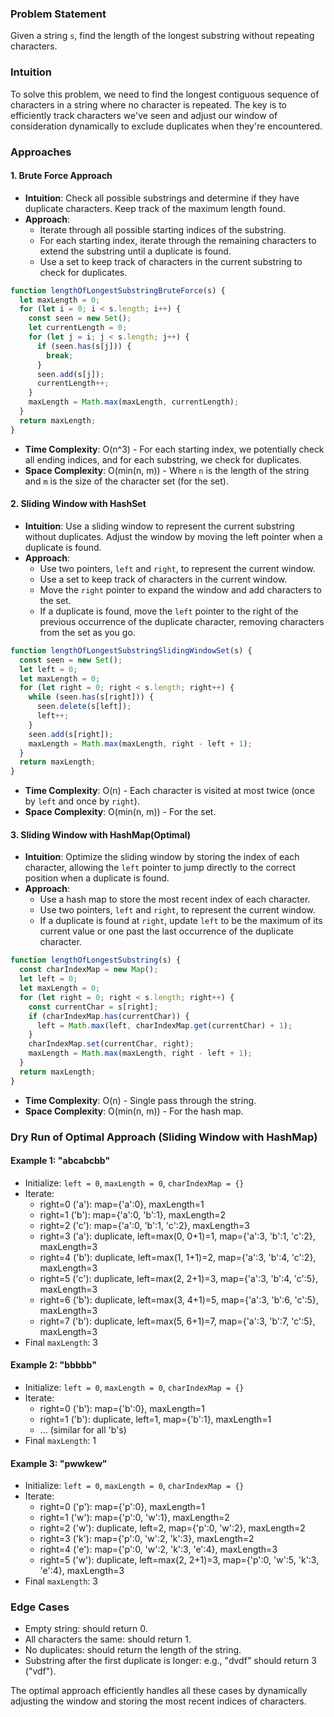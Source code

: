 ### Problem Statement

Given a string `s`, find the length of the longest substring without repeating characters.

### Intuition

To solve this problem, we need to find the longest contiguous sequence of characters in a string where no character is repeated. The key is to efficiently track characters we've seen and adjust our window of consideration dynamically to exclude duplicates when they're encountered.

### Approaches

#### 1. Brute Force Approach

- **Intuition**: Check all possible substrings and determine if they have duplicate characters. Keep track of the maximum length found.
- **Approach**:
  - Iterate through all possible starting indices of the substring.
  - For each starting index, iterate through the remaining characters to extend the substring until a duplicate is found.
  - Use a set to keep track of characters in the current substring to check for duplicates.

```javascript
function lengthOfLongestSubstringBruteForce(s) {
  let maxLength = 0;
  for (let i = 0; i < s.length; i++) {
    const seen = new Set();
    let currentLength = 0;
    for (let j = i; j < s.length; j++) {
      if (seen.has(s[j])) {
        break;
      }
      seen.add(s[j]);
      currentLength++;
    }
    maxLength = Math.max(maxLength, currentLength);
  }
  return maxLength;
}
```

- **Time Complexity**: O(n^3) - For each starting index, we potentially check all ending indices, and for each substring, we check for duplicates.
- **Space Complexity**: O(min(n, m)) - Where `n` is the length of the string and `m` is the size of the character set (for the set).

#### 2. Sliding Window with HashSet

- **Intuition**: Use a sliding window to represent the current substring without duplicates. Adjust the window by moving the left pointer when a duplicate is found.
- **Approach**:
  - Use two pointers, `left` and `right`, to represent the current window.
  - Use a set to keep track of characters in the current window.
  - Move the `right` pointer to expand the window and add characters to the set.
  - If a duplicate is found, move the `left` pointer to the right of the previous occurrence of the duplicate character, removing characters from the set as you go.

```javascript
function lengthOfLongestSubstringSlidingWindowSet(s) {
  const seen = new Set();
  let left = 0;
  let maxLength = 0;
  for (let right = 0; right < s.length; right++) {
    while (seen.has(s[right])) {
      seen.delete(s[left]);
      left++;
    }
    seen.add(s[right]);
    maxLength = Math.max(maxLength, right - left + 1);
  }
  return maxLength;
}
```

- **Time Complexity**: O(n) - Each character is visited at most twice (once by `left` and once by `right`).
- **Space Complexity**: O(min(n, m)) - For the set.

#### 3. Sliding Window with HashMap(Optimal)

- **Intuition**: Optimize the sliding window by storing the index of each character, allowing the `left` pointer to jump directly to the correct position when a duplicate is found.
- **Approach**:
  - Use a hash map to store the most recent index of each character.
  - Use two pointers, `left` and `right`, to represent the current window.
  - If a duplicate is found at `right`, update `left` to be the maximum of its current value or one past the last occurrence of the duplicate character.

```javascript
function lengthOfLongestSubstring(s) {
  const charIndexMap = new Map();
  let left = 0;
  let maxLength = 0;
  for (let right = 0; right < s.length; right++) {
    const currentChar = s[right];
    if (charIndexMap.has(currentChar)) {
      left = Math.max(left, charIndexMap.get(currentChar) + 1);
    }
    charIndexMap.set(currentChar, right);
    maxLength = Math.max(maxLength, right - left + 1);
  }
  return maxLength;
}
```

- **Time Complexity**: O(n) - Single pass through the string.
- **Space Complexity**: O(min(n, m)) - For the hash map.

### Dry Run of Optimal Approach (Sliding Window with HashMap)

#### Example 1: "abcabcbb"

- Initialize: `left = 0`, `maxLength = 0`, `charIndexMap = {}`
- Iterate:
  - right=0 ('a'): map={'a':0}, maxLength=1
  - right=1 ('b'): map={'a':0, 'b':1}, maxLength=2
  - right=2 ('c'): map={'a':0, 'b':1, 'c':2}, maxLength=3
  - right=3 ('a'): duplicate, left=max(0, 0+1)=1, map={'a':3, 'b':1, 'c':2}, maxLength=3
  - right=4 ('b'): duplicate, left=max(1, 1+1)=2, map={'a':3, 'b':4, 'c':2}, maxLength=3
  - right=5 ('c'): duplicate, left=max(2, 2+1)=3, map={'a':3, 'b':4, 'c':5}, maxLength=3
  - right=6 ('b'): duplicate, left=max(3, 4+1)=5, map={'a':3, 'b':6, 'c':5}, maxLength=3
  - right=7 ('b'): duplicate, left=max(5, 6+1)=7, map={'a':3, 'b':7, 'c':5}, maxLength=3
- Final `maxLength`: 3

#### Example 2: "bbbbb"

- Initialize: `left = 0`, `maxLength = 0`, `charIndexMap = {}`
- Iterate:
  - right=0 ('b'): map={'b':0}, maxLength=1
  - right=1 ('b'): duplicate, left=1, map={'b':1}, maxLength=1
  - ... (similar for all 'b's)
- Final `maxLength`: 1

#### Example 3: "pwwkew"

- Initialize: `left = 0`, `maxLength = 0`, `charIndexMap = {}`
- Iterate:
  - right=0 ('p'): map={'p':0}, maxLength=1
  - right=1 ('w'): map={'p':0, 'w':1}, maxLength=2
  - right=2 ('w'): duplicate, left=2, map={'p':0, 'w':2}, maxLength=2
  - right=3 ('k'): map={'p':0, 'w':2, 'k':3}, maxLength=2
  - right=4 ('e'): map={'p':0, 'w':2, 'k':3, 'e':4}, maxLength=3
  - right=5 ('w'): duplicate, left=max(2, 2+1)=3, map={'p':0, 'w':5, 'k':3, 'e':4}, maxLength=3
- Final `maxLength`: 3

### Edge Cases

- Empty string: should return 0.
- All characters the same: should return 1.
- No duplicates: should return the length of the string.
- Substring after the first duplicate is longer: e.g., "dvdf" should return 3 ("vdf").

The optimal approach efficiently handles all these cases by dynamically adjusting the window and storing the most recent indices of characters.
